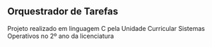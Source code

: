 ## Orquestrador de Tarefas 

Projeto realizado em linguagem C pela Unidade Curricular Sistemas Operativos no 2º ano da licenciatura

